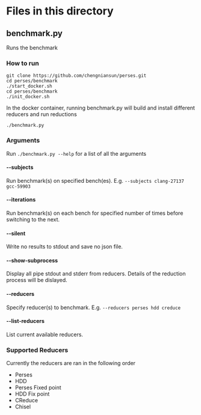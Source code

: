 # Files in this directory

## benchmark.py

Runs the benchmark 

### How to run

```shell
git clone https://github.com/chengniansun/perses.git
cd perses/benchmark
./start_docker.sh
cd perses/benchmark
./init_docker.sh
```
In the docker container, running benchmark.py will build and install different reducers and run reductions 
```shell
./benchmark.py
```

### Arguments
Run ```./benchmark.py --help``` for a list of all the arguments

#### --subjects
Run benchmark(s) on specified bench(es). E.g. ```--subjects clang-27137 gcc-59903```

#### --iterations
Run benchmark(s) on each bench for specified number of times before switching to the next.

#### --silent
Write no results to stdout and save no json file.

#### --show-subprocess
Display all pipe stdout and stderr from reducers. Details of the reduction process will be dislayed.

#### --reducers
Specify reducer(s) to benchmark. E.g. ```--reducers perses hdd creduce```

#### --list-reducers
List current available reducers.

### Supported Reducers
Currently the reducers are ran in the following order
* Perses
* HDD
* Perses Fixed point
* HDD Fix point
* CReduce
* Chisel
